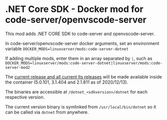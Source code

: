 # .NET Core SDK - Docker mod for code-server/openvscode-server

This mod adds .NET CORE SDK to code-server and openvscode-server. 

In code-server/openvscode-server docker arguments, set an environment variable `DOCKER_MODS=linuxserver/mods:code-server-dotnet`

If adding multiple mods, enter them in an array separated by `|`, such as `DOCKER_MODS=linuxserver/mods:code-server-dotnet|linuxserver/mods:code-server-mod2`

The [current release and all current lts releases](https://dotnet.microsoft.com/download/dotnet-core) will be made available inside the container (5.0.101, 3.1.404 and 2.1.811 as of 2020/12/13).

The binaries are accessible at `/dotnet_<sdkversion>/dotnet` for each respective version.

The current version binary is symlinked from `/usr/local/bin/dotnet` so it can be called via `dotnet` from anywhere.
